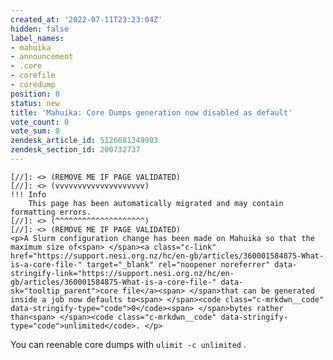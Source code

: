 ```yaml
---
created_at: '2022-07-11T23:23:04Z'
hidden: false
label_names:
- mahuika
- announcement
- .core
- corefile
- coredump
position: 0
status: new
title: 'Mahuika: Core Dumps generation now disabled as default'
vote_count: 0
vote_sum: 0
zendesk_article_id: 5126681349903
zendesk_section_id: 200732737
---
```



    [//]: <> (REMOVE ME IF PAGE VALIDATED)
    [//]: <> (vvvvvvvvvvvvvvvvvvvv)
    !!! Info
        This page has been automatically migrated and may contain formatting errors.
    [//]: <> (^^^^^^^^^^^^^^^^^^^^)
    [//]: <> (REMOVE ME IF PAGE VALIDATED)
    <p>A Slurm configuration change has been made on Mahuika so that the  maximum size of<span> </span><a class="c-link" href="https://support.nesi.org.nz/hc/en-gb/articles/360001584875-What-is-a-core-file-" target="_blank" rel="noopener noreferrer" data-stringify-link="https://support.nesi.org.nz/hc/en-gb/articles/360001584875-What-is-a-core-file-" data-sk="tooltip_parent">core file</a><span> </span>that can be generated inside a job now defaults to<span> </span><code class="c-mrkdwn__code" data-stringify-type="code">0</code><span> </span>bytes rather than<span> </span><code class="c-mrkdwn__code" data-stringify-type="code">unlimited</code>. </p>
<p>You can reenable core dumps with<span> </span><code class="c-mrkdwn__code" data-stringify-type="code">ulimit -c unlimited</code><span> </span>.</p>